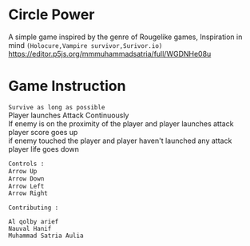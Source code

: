 # Circle Power 

A simple game inspired by the genre of Rougelike games, Inspiration in mind `(Holocure,Vampire survivor,Surivor.io)`
https://editor.p5js.org/mmmuhammadsatria/full/WGDNHe08u
# Game Instruction

`Survive as long as possible`\
Player launches Attack Continuously\
If enemy is on the proximity of the player and player launches attack\
player score goes up\
if enemy touched the player and player haven't launched any attack\
player life goes down



```bash
Controls :
Arrow Up
Arrow Down
Arrow Left
Arrow Right
```

```
Contributing :

Al qolby arief 
Nauval Hanif
Muhammad Satria Aulia
